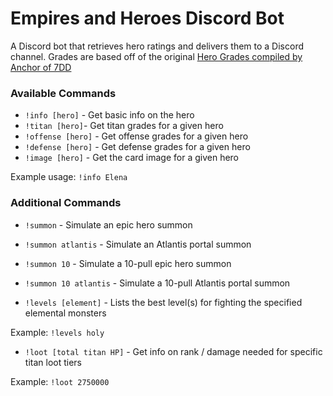 # Empires and Heroes Discord Bot

A Discord bot that retrieves hero ratings and delivers them to a Discord channel. Grades are based off of the original [Hero Grades compiled by Anchor of 7DD](http://7ddgaming.com/2018/01/18/anchors-complete-guide-to-hero-grades/)

### Available Commands

* `!info [hero]` - Get basic info on the hero
* `!titan [hero]`- Get titan grades for a given hero
* `!offense [hero]` - Get offense grades for a given hero
* `!defense [hero]` - Get defense grades for a given hero 
* `!image [hero]` - Get the card image for a given hero 

Example usage: `!info Elena`

### Additional Commands
* `!summon` - Simulate an epic hero summon
* `!summon atlantis` - Simulate an Atlantis portal summon
* `!summon 10` - Simulate a 10-pull epic hero summon
* `!summon 10 atlantis` - Simulate a 10-pull Atlantis portal summon

* `!levels [element]` - Lists the best level(s) for fighting the specified elemental monsters

Example: `!levels holy`

* `!loot [total titan HP]` - Get info on rank / damage needed for specific titan loot tiers

Example: `!loot 2750000`
